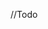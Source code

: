 <!-- Welcome to this blog template by [cassidoo](https://cassidoo.co)!

It's using Astro and TinaCMS. You can [clone it on GitHub](https://github.com/cassidoo/blahg) to use it for yourself, and see how it works! I would _love_ if you told me when you do use it, I love seeing variations on it!

The tags at the bottom of the page are dynamically generated. The more tags you use, the more tags are added to the list! Posts are simple markdown files.

You should also check out [my newsletter](https://cassidoo.co/newsletter), or my word game [Jumblie](https://jumblie.com/?utm_campaign=blahgtmp&utm_source=github), or my [GitHub profile](https://github.com/cassidoo). Or don't. Follow your dreams.

Enjoy! -->

//Todo
